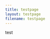 ```yaml
---
title: testpage
layout: testpage
filename: testpage
--- 
```


test<p id="p0"></p>
<script>
var requestURL = "https://linbei9487.github.io/src/json/episode.json"
    var request = new XMLHttpRequest();
    request.open('GET', requestURL);
    // request.responseType = 'json';
    request.send();
    request.onload = function() {
    var data2 = JSON.parse(request.responseText);
    var step;
    var id
    id = 0
    for (step=0; step <6 :step++)
        document.getElementById("p"+ id).innerHTML =(data2.episode[id].pw)
        document.getElementById("p"+ id).innerHTML =(data2.episode[id].link)
        id++
</script>